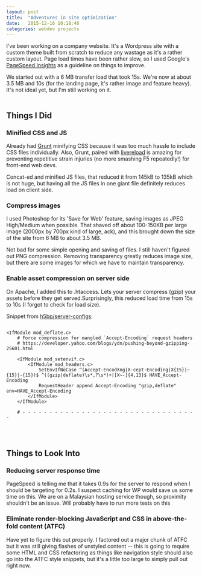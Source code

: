 ```yaml
---
layout: post
title:  "Adventures in site optimization"
date:   2015-12-16 10:18:46
categories: webdev projects
---
```


I've been working on a company website. It's a Wordpress site with a custom theme built from scratch to reduce any wastage as it's a rather custom layout. Page load times have been rather slow, so I used Google's [PageSpeed Insights](https://developers.google.com/speed/pagespeed/insights/) as a guideline on things to improve. 

We started out with a 6 MB transfer load that took 15s. We're now at about 3.5 MB and 10s (for the landing page, it's rather image and feature heavy). It's not ideal yet, but I'm still working on it.  
<br/>

## Things I Did

### Minified CSS and JS
Already had [Grunt](http://gruntjs.com/) minifying CSS because it was too much hassle to include CSS files individually. Also, Grunt, paired with [livereload](https://github.com/gruntjs/grunt-contrib-livereload) is amazing for preventing repetitive strain injuries (no more smashing F5 repeatedly!) for front-end web devs.

Concat-ed and minified JS files, that reduced it from 145kB to 135kB which is not huge, but having all the JS files in one giant file definitely reduces load on client side.


### Compress images
I used Photoshop for its 'Save for Web' feature, saving images as JPEG High/Medium when possible. That shaved off about 100-150KB per large image (2000px by 700px kind of large, ack), and this brought down the size of the site from 6 MB to about 3.5 MB. 

Not bad for some simple opening and saving of files. I still haven't figured out PNG compression. Removing transparency greatly reduces image size, but there are some images for which we have to maintain transparency. 


### Enable asset compression on server side
On Apache, I added this to .htaccess. Lets your server compress (gzip) your assets before they get served.Surprisingly, this reduced load time from 15s to 10s (I forgot to check for load size). 

Snippet from [h5bp/server-configs](https://github.com/h5bp/server-configs):

<pre style="height: 250px; width: 100%; overflow: auto">
<code>
&lt;IfModule mod_deflate.c&gt;
    # Force compression for mangled `Accept-Encoding` request headers
    # https://developer.yahoo.com/blogs/ydn/pushing-beyond-gzipping-25601.html

    &lt;IfModule mod_setenvif.c&gt;
        &lt;IfModule mod_headers.c&gt;
            SetEnvIfNoCase ^(Accept-EncodXng|X-cept-Encoding|X{15}|~{15}|-{15})$ ^((gzip|deflate)\s*,?\s*)+|[X~-]{4,13}$ HAVE_Accept-Encoding
            RequestHeader append Accept-Encoding &quot;gzip,deflate&quot; env=HAVE_Accept-Encoding
        &lt;/IfModule&gt;
    &lt;/IfModule&gt;

    # - - - - - - - - - - - - - - - - - - - - - - - - - - - - - - - - -

    # Compress all output labeled with one of the following media types.
    #
    # (!) For Apache versions below version 2.3.7 you don't need to
    # enable `mod_filter` and can remove the `&lt;IfModule mod_filter.c&gt;`
    # and `&lt;/IfModule&gt;` lines as `AddOutputFilterByType` is still in
    # the core directives.
    #
    # https://httpd.apache.org/docs/current/mod/mod_filter.html#addoutputfilterbytype

    &lt;IfModule mod_filter.c&gt;
        AddOutputFilterByType DEFLATE &quot;application/atom+xml&quot; \
                                      &quot;application/javascript&quot; \
                                      &quot;application/json&quot; \
                                      &quot;application/ld+json&quot; \
                                      &quot;application/manifest+json&quot; \
                                      &quot;application/rdf+xml&quot; \
                                      &quot;application/rss+xml&quot; \
                                      &quot;application/schema+json&quot; \
                                      &quot;application/vnd.geo+json&quot; \
                                      &quot;application/vnd.ms-fontobject&quot; \
                                      &quot;application/x-font-ttf&quot; \
                                      &quot;application/x-javascript&quot; \
                                      &quot;application/x-web-app-manifest+json&quot; \
                                      &quot;application/xhtml+xml&quot; \
                                      &quot;application/xml&quot; \
                                      &quot;font/eot&quot; \
                                      &quot;font/opentype&quot; \
                                      &quot;image/bmp&quot; \
                                      &quot;image/svg+xml&quot; \
                                      &quot;image/vnd.microsoft.icon&quot; \
                                      &quot;image/x-icon&quot; \
                                      &quot;image/png&quot; \
                                      &quot;image/jpeg&quot; \
                                      &quot;text/cache-manifest&quot; \
                                      &quot;text/css&quot; \
                                      &quot;text/html&quot; \
                                      &quot;text/javascript&quot; \
                                      &quot;text/plain&quot; \
                                      &quot;text/vcard&quot; \
                                      &quot;text/vnd.rim.location.xloc&quot; \
                                      &quot;text/vtt&quot; \
                                      &quot;text/x-component&quot; \
                                      &quot;text/x-cross-domain-policy&quot; \
                                      &quot;text/xml&quot;

    &lt;/IfModule&gt;
    &lt;IfModule mod_mime.c&gt;
        AddEncoding gzip              svgz
    &lt;/IfModule&gt;
&lt;/IfModule&gt;
</code>
</pre>
<br/>
<br/>

## Things to Look Into

### Reducing server response time
PageSpeed is telling me that it takes 0.9s for the server to respond when I should be targeting for 0.2s. I suspect caching for WP would save us some time on this. We are on a Malaysian hosting service though, so proximity shouldn't be an issue. Will probably have to run more tests on this

### Eliminate render-blocking JavaScript and CSS in above-the-fold content (ATFC)
Have yet to figure this out properly. I factored out a major chunk of ATFC but it was still giving flashes of unstyled content -- this is going to require some HTML and CSS refactoring as things like navigation style should also go into the ATFC style snippets, but it's a little too large to simply pull out right now.


